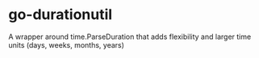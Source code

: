 # go-durationutil
A wrapper around time.ParseDuration that adds flexibility and larger time units (days, weeks, months, years)

